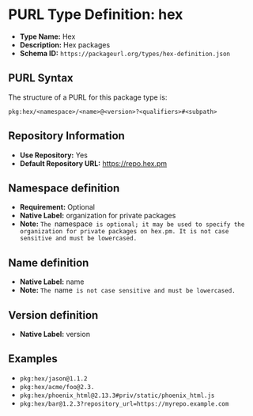 <!--  NOTE: Auto-generated from the JSON PURL type definition.
Do not manually edit this file. Edit the JSON type definition instead. -->

# PURL Type Definition: hex

- **Type Name:** Hex
- **Description:** Hex packages
- **Schema ID:** `https://packageurl.org/types/hex-definition.json`

## PURL Syntax

The structure of a PURL for this package type is:

    pkg:hex/<namespace>/<name>@<version>?<qualifiers>#<subpath>

## Repository Information

- **Use Repository:** Yes
- **Default Repository URL:** https://repo.hex.pm

## Namespace definition

- **Requirement:** Optional
- **Native Label:** organization for private packages
- **Note:** `The `namespace` is optional; it may be used to specify the organization for private packages on hex.pm. It is not case sensitive and must be lowercased.`

## Name definition

- **Native Label:** name
- **Note:** `The `name` is not case sensitive and must be lowercased.`

## Version definition

- **Native Label:** version

## Examples

- `pkg:hex/jason@1.1.2`
- `pkg:hex/acme/foo@2.3.`
- `pkg:hex/phoenix_html@2.13.3#priv/static/phoenix_html.js`
- `pkg:hex/bar@1.2.3?repository_url=https://myrepo.example.com`
